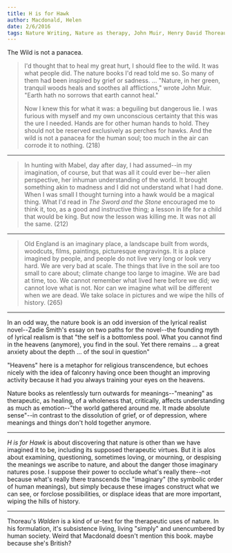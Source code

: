 ```yaml
---
title: H is for Hawk
author: Macdonald, Helen
date: 2/6/2016
tags: Nature Writing, Nature as therapy, John Muir, Henry David Thoreau, Zadie Smith, Realism
---
```


The Wild is not a panacea.

> I'd thought that to heal my great hurt, I should flee to the wild. It was what people did. The nature books I'd read told me so. So many of them had been  inspired by grief or sadness. ... "Nature, in her green, tranquil woods heals and soothes all afflictions," wrote John Muir. "Earth hath no sorrows that earth cannot heal."
>
> Now I knew this for what it was: a beguiling but dangerous lie. I was furious with myself and my own unconscious certainty that this was the ure I needed. Hands are for other human hands to hold. They should not be reserved exclusively as perches for hawks. And the wild is not a panacea for the human soul; too much in the air can corrode it to nothing. (218)

---

> In hunting with Mabel, day after day, I had assumed--in my imagination, of course, but that was all it could ever be--her alien perspective, her inhuman understanding of the world. It brought something akin to madness and I did not understand what I had done. When I was small I thought turning into a hawk would be a magical thing. What I'd read in _The Sword and the Stone_ encouraged me to think it, too, as a good and instructive thing; a lesson in life for a child that would be king. But now the lesson was killing me. It was not all the same. (212)

---

> Old England is an imaginary place, a landscape built from words, woodcuts, films, paintings, picturesque engravings. It is a place imagined by people, and people do not live very long or look very hard. We are very bad at scale. The things that live in the soil are too small to care about; climate change too large to imagine. We are bad at time, too. We cannot remember what lived here before we did; we cannot love what is not. Nor can we imagine what will be different when we are dead. We take solace in pictures and we wipe the hills of history. (265)

---

In an odd way, the nature book is an odd inversion of the lyrical realist novel--Zadie Smith's essay on two paths for the novel--the founding myth of lyrical realism is that "the self is a bottomless pool. What you cannot find in the heavens (anymore), you find in the soul. Yet there remains ... a great anxiety about the depth ... of the soul in question"

"Heavens" here is a metaphor for religious transcendence, but echoes nicely with the idea of falconry having once been thought an improving activity because it had you always training your eyes on the heavens.

Nature books as relentlessly turn outwards for meanings--"meaning" as therapeutic, as healing, of a wholeness that, critically, affects understanding as much as emotion--"the world gathered around me. It made absolute sense"--in contrast to the dissolution of grief, or of depression, where meanings and things don't hold together anymore.

---

_H is for Hawk_ is about discovering that nature is other than we have imagined it to be, including its supposed therapeutic virtues. But it is alos about examining, questioning, sometimes loving, or mourning, or despising the meanings we ascribe to nature, and about the danger those imaginary natures pose. I suppose their power to occlude what's really there--not because what's really there transcends the "imaginary" (the symbolic order of human meanings), but simply because these images construct what we can see, or forclose possibilities, or displace ideas that are more important, wiping the hills of history.

---

Thoreau's _Walden_ is a kind of ur-text for the therapeutic uses of nature. In his formulation, it's subsistence living, living "simply" and unencumbered by human society. Weird that Macdonald doesn't mention this book. maybe because she's British?
